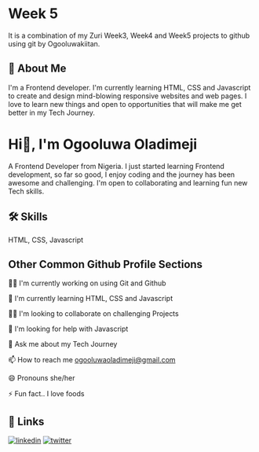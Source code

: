 
# Week 5

It is a combination of my Zuri Week3, Week4 and Week5 projects to github using git by Ogooluwakiitan.

## 🚀 About Me
I'm a Frontend developer. 
I'm currently learning HTML, CSS and Javascript to create and design mind-blowing responsive websites and web pages.
I love to learn new things and open to opportunities that will make me get better in my Tech Journey.


# Hi👋, I'm Ogooluwa Oladimeji
A Frontend Developer from Nigeria. I just started learning Frontend development, so far so good, I enjoy coding and the journey has been awesome and challenging. 
I'm open to collaborating and learning fun new Tech skills.

## 🛠 Skills
HTML, CSS, Javascript


## Other Common Github Profile Sections
👩‍💻 I'm currently working on using Git and Github 

🧠 I'm currently learning HTML, CSS and Javascript

👯‍♀️ I'm looking to collaborate on challenging Projects

🤔 I'm looking for help with Javascript

💬 Ask me about my Tech Journey

📫 How to reach me ogooluwaoladimeji@gmail.com

😄 Pronouns she/her

⚡️ Fun fact.. I love foods


## 🔗 Links
[![linkedin](https://img.shields.io/badge/linkedin-0A66C2?style=for-the-badge&logo=linkedin&logoColor=white)](https://www.linkedin.com/ogooluwa-oladimeji)
[![twitter](https://img.shields.io/badge/twitter-1DA1F2?style=for-the-badge&logo=twitter&logoColor=white)](https://twitter.com/hippyoyin)


